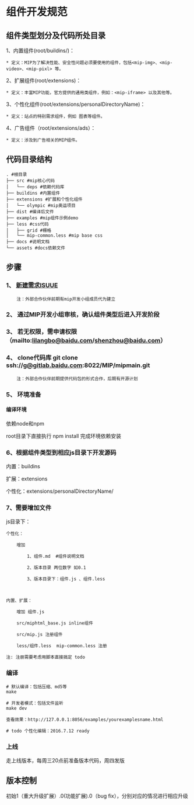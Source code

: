# 组件开发规范

## 组件类型划分及代码所处目录

1、内置组件(root/buildins/)：
	
	* 定义：MIP为了解决性能、安全性问题必须要使用的组件，包括<mip-img>、<mip-video>、<mip-pixl> 等。

2、扩展组件(root/extensions)：
	
	* 定义：丰富MIP功能，官方提供的通用类组件，例如：<mip-iframe> 以及其他等。

3、个性化组件(root/extensions/personalDirectoryName)：

	* 定义：站点的特别需求组件，例如 图表等组件。

4、广告组件（root/extensions/ads）：

	* 定义：涉及到广告相关的MIP组件。

## 代码目录结构
```
. #根目录
├── src #mip核心代码
│   └── deps #依赖代码库
├── buildins #内置组件
├── extensions #扩展和个性化组件
│   └── olympic #mip奥运项目
├── dist #编译后文件
├── examples #mip组件示例demo
├── less #css代码
│   ├── grid #栅格
│   └── mip-common.less #mip base css
├── docs #说明文档
└── assets #docs依赖文件
```

## 步骤

### 1、 [新建需求ISUUE](http://gitlab.baidu.com/MIP/mipmain/issues)

        注：外部合作伙伴前期有mip开发小组成员代为建立

### 2、 通过MIP开发小组审核，确认组件类型后进入开发阶段

### 3、 若无权限，需申请权限（mailto:lilangbo@baidu.com/shenzhou@baidu.com）

### 4、 clone代码库 git clone ssh://g@gitlab.baidu.com:8022/MIP/mipmain.git 
        
        注：外部合作伙伴前期提供代码包的形式合作，后期有开源计划

### 5、 环境准备

#### 编译环境

依赖node和npm

root目录下直接执行 npm install 完成环境依赖安装


### 6、根据组件类型到相应js目录下开发源码

内置：buildins

扩展：extensions

个性化：extensions/personalDirectoryName/
    
### 7、需要增加文件

js目录下：
    
    个性化： 
        
        增加 

	        1、组件.md  #组件说明文档
	        
	        2、版本目录 两位数字 如0.1

	        3、版本目录下：组件.js 、组件.less  

        

    内置、扩展：

        增加 组件.js  

        src/miphtml_base.js inline组件  

        src/mip.js 注册组件

        less/组件.less  mip-common.less 注册

    注: 注册需要考虑用脚本直接搞定 todo



### 编译

```
# 默认编译：包括压缩、md5等
make

# 开发者模式：包括文件监听
make dev

查看效果：http://127.0.0.1:8056/examples/yourexamplesname.html

# todo 个性化编辑：2016.7.12 ready
```

### 上线

走上线版本，每周三20点前准备版本代码，周四发版

## 版本控制

初始1（重大升级扩展）.0(功能扩展).0（bug fix），分别对应的情况进行相应升级